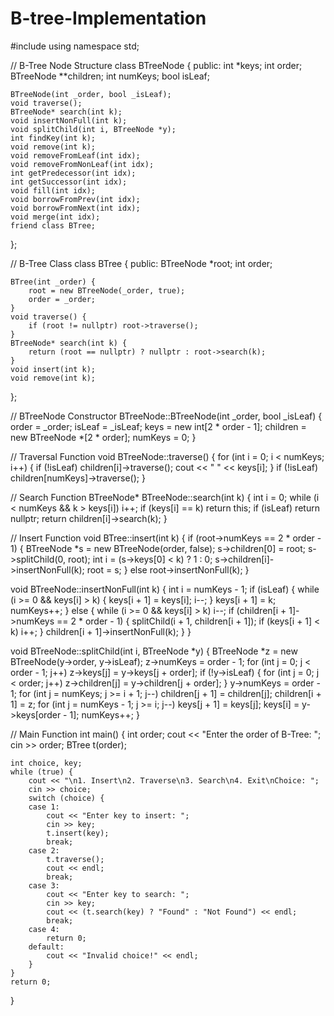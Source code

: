 # B-tree-Implementation

#include <iostream>
using namespace std;

// B-Tree Node Structure
class BTreeNode {
public:
    int *keys;
    int order;
    BTreeNode **children;
    int numKeys;
    bool isLeaf;

    BTreeNode(int _order, bool _isLeaf);
    void traverse();
    BTreeNode* search(int k);
    void insertNonFull(int k);
    void splitChild(int i, BTreeNode *y);
    int findKey(int k);
    void remove(int k);
    void removeFromLeaf(int idx);
    void removeFromNonLeaf(int idx);
    int getPredecessor(int idx);
    int getSuccessor(int idx);
    void fill(int idx);
    void borrowFromPrev(int idx);
    void borrowFromNext(int idx);
    void merge(int idx);
    friend class BTree;
};

// B-Tree Class
class BTree {
public:
    BTreeNode *root;
    int order;

    BTree(int _order) {
        root = new BTreeNode(_order, true);
        order = _order;
    }
    void traverse() {
        if (root != nullptr) root->traverse();
    }
    BTreeNode* search(int k) {
        return (root == nullptr) ? nullptr : root->search(k);
    }
    void insert(int k);
    void remove(int k);
};

// BTreeNode Constructor
BTreeNode::BTreeNode(int _order, bool _isLeaf) {
    order = _order;
    isLeaf = _isLeaf;
    keys = new int[2 * order - 1];
    children = new BTreeNode *[2 * order];
    numKeys = 0;
}

// Traversal Function
void BTreeNode::traverse() {
    for (int i = 0; i < numKeys; i++) {
        if (!isLeaf)
            children[i]->traverse();
        cout << " " << keys[i];
    }
    if (!isLeaf)
        children[numKeys]->traverse();
}

// Search Function
BTreeNode* BTreeNode::search(int k) {
    int i = 0;
    while (i < numKeys && k > keys[i])
        i++;
    if (keys[i] == k)
        return this;
    if (isLeaf)
        return nullptr;
    return children[i]->search(k);
}

// Insert Function
void BTree::insert(int k) {
    if (root->numKeys == 2 * order - 1) {
        BTreeNode *s = new BTreeNode(order, false);
        s->children[0] = root;
        s->splitChild(0, root);
        int i = (s->keys[0] < k) ? 1 : 0;
        s->children[i]->insertNonFull(k);
        root = s;
    } else
        root->insertNonFull(k);
}

void BTreeNode::insertNonFull(int k) {
    int i = numKeys - 1;
    if (isLeaf) {
        while (i >= 0 && keys[i] > k) {
            keys[i + 1] = keys[i];
            i--;
        }
        keys[i + 1] = k;
        numKeys++;
    } else {
        while (i >= 0 && keys[i] > k)
            i--;
        if (children[i + 1]->numKeys == 2 * order - 1) {
            splitChild(i + 1, children[i + 1]);
            if (keys[i + 1] < k)
                i++;
        }
        children[i + 1]->insertNonFull(k);
    }
}

void BTreeNode::splitChild(int i, BTreeNode *y) {
    BTreeNode *z = new BTreeNode(y->order, y->isLeaf);
    z->numKeys = order - 1;
    for (int j = 0; j < order - 1; j++)
        z->keys[j] = y->keys[j + order];
    if (!y->isLeaf) {
        for (int j = 0; j < order; j++)
            z->children[j] = y->children[j + order];
    }
    y->numKeys = order - 1;
    for (int j = numKeys; j >= i + 1; j--)
        children[j + 1] = children[j];
    children[i + 1] = z;
    for (int j = numKeys - 1; j >= i; j--)
        keys[j + 1] = keys[j];
    keys[i] = y->keys[order - 1];
    numKeys++;
}

// Main Function
int main() {
    int order;
    cout << "Enter the order of B-Tree: ";
    cin >> order;
    BTree t(order);
    
    int choice, key;
    while (true) {
        cout << "\n1. Insert\n2. Traverse\n3. Search\n4. Exit\nChoice: ";
        cin >> choice;
        switch (choice) {
        case 1:
            cout << "Enter key to insert: ";
            cin >> key;
            t.insert(key);
            break;
        case 2:
            t.traverse();
            cout << endl;
            break;
        case 3:
            cout << "Enter key to search: ";
            cin >> key;
            cout << (t.search(key) ? "Found" : "Not Found") << endl;
            break;
        case 4:
            return 0;
        default:
            cout << "Invalid choice!" << endl;
        }
    }
    return 0;
}
